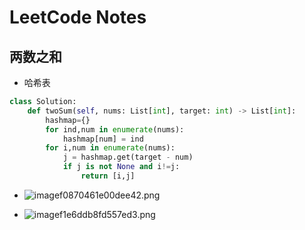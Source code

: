 # LeetCode Notes

## 两数之和

* 哈希表

```python
class Solution:
    def twoSum(self, nums: List[int], target: int) -> List[int]:
        hashmap={}
        for ind,num in enumerate(nums):
            hashmap[num] = ind
        for i,num in enumerate(nums):
            j = hashmap.get(target - num)
            if j is not None and i!=j:
                return [i,j]
```

* ![imagef0870461e00dee42.png](https://file.moetu.org/images/2020/01/15/imagef0870461e00dee42.png)

* ![imagef1e6ddb8fd557ed3.png](https://file.moetu.org/images/2020/01/16/imagef1e6ddb8fd557ed3.png)

  